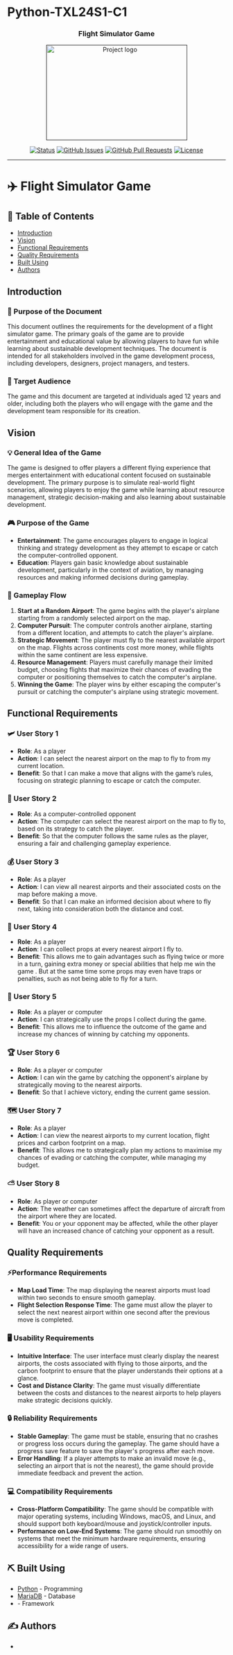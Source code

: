 # Python-TXL24S1-C1
<h3 align="center">Flight Simulator Game</h3>
 <p align="center">
    <a href="" rel="noopener">
   <img width=325px height=220px 
    src="https://classroomclipart.com/image/content7/64941/thumb.gif" alt="Project logo"> 
    </a>
</p>

<div align="center">

[![Status](https://img.shields.io/badge/status-active-success.svg)]()
[![GitHub Issues](https://img.shields.io/github/issues/kylelobo/The-Documentation-Compendium.svg)](    )
[![GitHub Pull Requests](https://img.shields.io/github/issues-pr/kylelobo/The-Documentation-Compendium.svg)](   )
[![License](https://img.shields.io/badge/license-MIT-blue.svg)](/LICENSE)

</div>

---

# ✈️ Flight Simulator Game

## 📝 Table of Contents

- [Introduction](#introduction) 
- [Vision](#vision)
- [Functional Requirements](#functional)
- [Quality Requirements](#quality)
- [Built Using](#built)
- [Authors](#authors)
## Introduction <a name = "introduction"></a>

### 🎯 Purpose of the Document
This document outlines the requirements for the development of a flight simulator game. The primary goals of the game are to provide entertainment and educational value by allowing players to have fun while learning about sustainable development techniques. The document is intended for all stakeholders involved in the game development process, including developers, designers, project managers, and testers.

### 👥 Target Audience
The game and this document are targeted at individuals aged 12 years and older, including both the players who will engage with the game and the development team responsible for its creation.

## Vision <a name = "vision"></a>

### 💡 General Idea of the Game
The game is designed to offer players a different flying experience that merges entertainment with educational content focused on sustainable development. The primary purpose is to simulate real-world flight scenarios, allowing players to enjoy the game while learning about resource management, strategic decision-making and also learning about sustainable development.

### 🎮 Purpose of the Game
- **Entertainment**: The game encourages players to engage in logical thinking and strategy development as they attempt to escape or catch the computer-controlled opponent.
- **Education**: Players gain basic knowledge about sustainable development, particularly in the context of aviation, by managing resources and making informed decisions during gameplay.

### 🛫 Gameplay Flow
1. **Start at a Random Airport**: The game begins with the player's airplane starting from a randomly selected airport on the map.
2. **Computer Pursuit**: The computer controls another airplane, starting from a different location, and attempts to catch the player's airplane.
3. **Strategic Movement**: The player must fly to the nearest available airport on the map. Flights across continents cost more money, while flights within the same continent are less expensive.
4. **Resource Management**: Players must carefully manage their limited budget, choosing flights that maximize their chances of evading the computer or positioning themselves to catch the computer's airplane.
5. **Winning the Game**: The player wins by either escaping the computer's pursuit or catching the computer's airplane using strategic movement.

## Functional Requirements <a name = "functional"></a>

### 🛩️ User Story 1
- **Role**: As a player
- **Action**: I can select the nearest airport on the map to fly to from my current location.
- **Benefit**: So that I can make a move that aligns with the game’s rules, focusing on strategic planning to escape or catch the computer.

### 🤖 User Story 2
- **Role**: As a computer-controlled opponent
- **Action**: The computer can select the nearest airport on the map to fly to, based on its strategy to catch the player.
- **Benefit**: So that the computer follows the same rules as the player, ensuring a fair and challenging gameplay experience.

### 💰 User Story 3
- **Role**: As a player
- **Action**: I can view all nearest airports and their associated costs on the map before making a move.
- **Benefit**: So that I can make an informed decision about where to fly next, taking into consideration both the distance and cost.

### 🎁 User Story 4
- **Role**: As a player
- **Action**: I can collect props at every nearest airport I fly to.
- **Benefit**: This allows me to gain advantages such as flying twice or more in a turn, gaining extra money or special abilities that help me win the game . But at the same time some props may even have traps or penalties, such as not being able to fly for a turn.

### 🎯 User Story 5
- **Role**: As a player or computer
- **Action**: I can strategically use the props I collect during the game.
- **Benefit**: This allows me to influence the outcome of the game and increase my chances of winning by catching my opponents.

### 🏆 User Story 6
- **Role**: As a player or computer
- **Action**: I can win the game by catching the opponent's airplane by strategically moving to the nearest airports.
- **Benefit**: So that I achieve victory, ending the current game session.

### 🗺️ User Story 7
- **Role**: As a player
- **Action**:  I can view the nearest airports to my current location, flight prices and carbon footprint on a map.
- **Benefit**: This allows me to strategically plan my actions to maximise my chances of evading or catching the computer, while managing my budget.

### ⛅ User Story 8
- **Role**: As player or computer
- **Action**:  The weather can sometimes affect the departure of aircraft from the airport where they are located.
- **Benefit**: You or your opponent may be affected, while the other player will have an increased chance of catching your opponent as a result.

## Quality Requirements  <a name = "quality"></a>

### ⚡Performance Requirements
- **Map Load Time**: The map displaying the nearest airports must load within two seconds to ensure smooth gameplay.
- **Flight Selection Response Time**: The game must allow the player to select the next nearest airport within one second after the previous move is completed.

### 🖥️ Usability Requirements
- **Intuitive Interface**: The user interface must clearly display the nearest airports, the costs associated with flying to those airports, and the carbon footprint to ensure that the player understands their options at a glance.
- **Cost and Distance Clarity**: The game must visually differentiate between the costs and distances to the nearest airports to help players make strategic decisions quickly.

### 🔒 Reliability Requirements
- **Stable Gameplay**: The game must be stable, ensuring that no crashes or progress loss occurs during the gameplay. The game should have a progress save feature to save the player's progress after each move.
- **Error Handling**: If a player attempts to make an invalid move (e.g., selecting an airport that is not the nearest), the game should provide immediate feedback and prevent the action.

### 💻 Compatibility Requirements
- **Cross-Platform Compatibility**: The game should be compatible with major operating systems, including Windows, macOS, and Linux, and should support both keyboard/mouse and joystick/controller inputs.
- **Performance on Low-End Systems**: The game should run smoothly on systems that meet the minimum hardware requirements, ensuring accessibility for a wide range of users.

## ⛏️ Built Using <a name = "built_using"></a>

- [Python](https://www.python.org/) - Programming
- [MariaDB](https://mariadb.org/) - Database
- [   ](    ) - Framework


## ✍️ Authors <a name = "authors"></a>

- 


